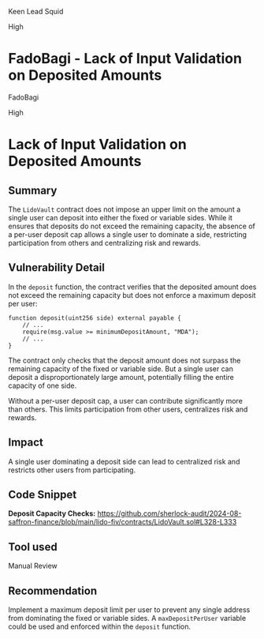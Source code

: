 Keen Lead Squid

High

# FadoBagi - Lack of Input Validation on Deposited Amounts

FadoBagi

High 

# Lack of Input Validation on Deposited Amounts

## Summary
The `LidoVault` contract does not impose an upper limit on the amount a single user can deposit into either the fixed or variable sides. While it ensures that deposits do not exceed the remaining capacity, the absence of a per-user deposit cap allows a single user to dominate a side, restricting participation from others and centralizing risk and rewards.

## Vulnerability Detail
In the `deposit` function, the contract verifies that the deposited amount does not exceed the remaining capacity but does not enforce a maximum deposit per user:

    function deposit(uint256 side) external payable {
        // ...
        require(msg.value >= minimumDepositAmount, "MDA");
        // ...
    }

The contract only checks that the deposit amount does not surpass the remaining capacity of the fixed or variable side. But a single user can deposit a disproportionately large amount, potentially filling the entire capacity of one side.

Without a per-user deposit cap, a user can contribute significantly more than others. This limits participation from other users, centralizes risk and rewards.

## Impact
A single user dominating a deposit side can lead to centralized risk and restricts other users from participating.

## Code Snippet
**Deposit Capacity Checks:**
https://github.com/sherlock-audit/2024-08-saffron-finance/blob/main/lido-fiv/contracts/LidoVault.sol#L328-L333

## Tool used
Manual Review

## Recommendation
Implement a maximum deposit limit per user to prevent any single address from dominating the fixed or variable sides. A `maxDepositPerUser` variable could be used and enforced within the `deposit` function.